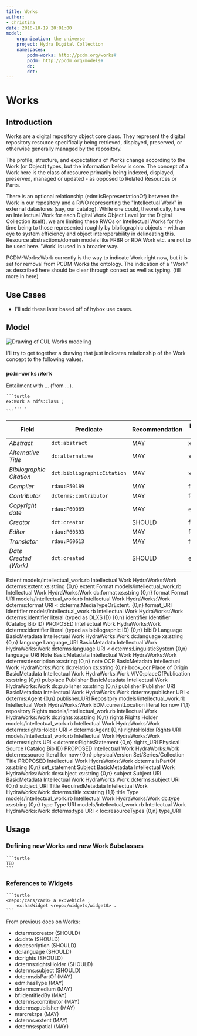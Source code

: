 ```yaml
---
title: Works
author:
- christina
date: 2016-10-19 20:01:00
model:
    organization: the universe
    project: Hydra Digital Collection
    namespaces:
        pcdm-works: http://pcdm.org/works#
        pcdm: http://pcdm.org/models#
        dc:
        dct:
---
```


# Works

## Introduction

Works are a digital repository object core class. They represent the digital repository resource specifically being retrieved, displayed, preserved, or otherwise generally managed by the repository.

The profile, structure, and expectations of Works change according to the Work (or Object) types, but the information below is core. The concept of a Work here is the class of resource primarily being indexed, displayed, preserved, managed or updated - as opposed to Related Resources or Parts.

There is an optional relationship (edm:isRepresentationOf) between the Work in our repository and a RWO representing the "Intellectual Work" in external datastores (say, our catalog). While one could, theoretically, have an Intellectual Work for each Digital Work Object Level (or the Digital Collection itself), we are limiting these RWOs or Intellectual Works for the time being to those represented roughly by bibliographic objects - with an eye to system efficiency and object interoperability in delineating this. Resource abstractions/domain models like FRBR or RDA:Work etc. are not to be used here. 'Work' is used in a broader way.

PCDM-Works:Work currently is the way to indicate Work right now, but it is set for removal from PCDM-Works the ontology. The indication of a "Work" as described here should be clear through context as well as typing. (fill more in here)

## Use Cases

* I'll add these later based off of hybox use cases.

## Model

![Drawing of CUL Works modeling](https://docs.google.com/drawings/d/1iILGx-bHaEIERNjD8XXpNRDiYG21GaBQDji97Wk-O0w/pub?w=960&h=720)

I'll try to get together a drawing that just indicates relationship of the Work concept to the following values.

### `pcdm-works:Work`

Entailment with ... (from ...).

    ```turtle
    ex:Work a rdfs:Class ;
       ... .
    ```

| Field            | Predicate               | Recommendation | Expected Value | Obligation |
| ---------------- | ----------------------- | -------------- | -------------- | ---------- |
| *Abstract*       | `dct:abstract`      | MAY            | xs:string      | {0,n}      |
| *Alternative Title* | `dc:alternative` | MAY            | xs:string     | {0,n}      |
| *Bibliographic Citation* | `dct:bibliographicCitation` | MAY            | xs:string     | {0,n} |
| *Compiler* | `rdau:P50189` | MAY            | foaf:Agent    | {0,n} |
| *Contributor* | `dcterms:contributor` | MAY            | foaf:Agent    | {0,n} |
| *Copyright date* | `rdau:P60069` | MAY            | edtf date    | {0,n} |
| *Creator* | `dct:creator` | SHOULD            | foaf:Agent   | {0,n} |
| *Editor* | `rdau:P60393` | MAY            | foaf:Agent   | {0,n} |
| *Translator* | `rdau:P60613` | MAY            | foaf:Agent   | {0,n} |
| *Date Created (Work)* | `dct:created` | SHOULD            | edtf date   | {0,n} |

Extent	models/intellectual_work.rb	Intellectual Work	HydraWorks:Work	dcterms:extent	xs:string	{0,n}	extent
Format	models/intellectual_work.rb	Intellectual Work	HydraWorks:Work	dc:format	xs:string	{0,n}	format
Format URI	models/intellectual_work.rb	Intellectual Work	HydraWorks:Work	dcterms:format	URI < dcterms:MediaTypeOrExtent.	{0,n}	format_URI
Identifier	models/intellectual_work.rb	Intellectual Work	HydraWorks:Work	dcterms:identifier	literal (typed as DLXS ID)	{0,n}	identifier
Identifier (Catalog Bib ID)	PROPOSED	Intellectual Work	HydraWorks:Work	dcterms:identifier	literal (typed as bibliographic ID)	{0,n}	bibID
Language	BasicMetadata	Intellectual Work	HydraWorks:Work	dc:language	xs:string	{0,n}	language
Language_URI	BasicMetadata	Intellectual Work	HydraWorks:Work	dcterms:language	URI < dcterms:LinguisticSystem	{0,n}	language_URI
Note	BasicMetadata	Intellectual Work	HydraWorks:Work	dcterms:description	xs:string	{0,n}	note
OCR	BasicMetadata	Intellectual Work	HydraWorks:Work	dc:relation	xs:string	{0,n}	book_ocr
Place of Origin	BasicMetadata	Intellectual Work	HydraWorks:Work	VIVO:placeOfPublication	xs:string	{0,n}	pubplace
Publisher	BasicMetadata	Intellectual Work	HydraWorks:Work	dc:publisher	xs:string	{0,n}	publisher
Publisher URI	BasicMetadata	Intellectual Work	HydraWorks:Work	dcterms:publisher	URI < dcterms:Agent	{0,n}	publisher_URI
Repository	models/intellectual_work.rb	Intellectual Work	HydraWorks:Work	EDM.currentLocation	literal for now	{1,1}	repository
Rights	models/intellectual_work.rb	Intellectual Work	HydraWorks:Work	dc:rights	xs:string	{0,n}	rights
Rights Holder	models/intellectual_work.rb	Intellectual Work	HydraWorks:Work	dcterms:rightsHolder	URI < dcterms:Agent	{0,n}	rightsHolder
Rights URI	models/intellectual_work.rb	Intellectual Work	HydraWorks:Work	dcterms:rights	URI < dcterms:RightsStatement	{0,n}	rights_URI
Physical Source (Catalog Bib ID)	PROPOSED	Intellectual Work	HydraWorks:Work	dcterms:source	literal for now	{0,n}	physicalVersion
Set/Series/Collection Title	PROPOSED	Intellectual Work	HydraWorks:Work	dcterms:isPartOf	xs:string	{0,n}	set_statement
Subject	BasicMetadata	Intellectual Work	HydraWorks:Work	dc:subject	xs:string	{0,n}	subject
Subject URI	BasicMetadata	Intellectual Work	HydraWorks:Work	dcterms:subject	URI	{0,n}	subject_URI
Title	RequiredMetadata	Intellectual Work	HydraWorks:Work	dcterms:title	xs:string	{1,1}	title
Type	models/intellectual_work.rb	Intellectual Work	HydraWorks:Work	dc:type	xs:string	{0,n}	type
Type URI	models/intellectual_work.rb	Intellectual Work	HydraWorks:Work	dcterms:type	URI < loc:resourceTypes	{0,n}	type_URI

## Usage

### Defining new Works and new Work Subclasses

    ```turtle
    TBD
    ```

### References to Widgets

    ```turtle
    <repo:/cars/car0> a ex:Vehicle ;
        ex:hasWidget <repo:/widgets/widget0> .
    ```

From previous docs on Works:

* dcterms:creator (SHOULD)
* dc:date (SHOULD)
* dc:description (SHOULD)
* dc:language (SHOULD)
* dc:rights (SHOULD)
* dcterms:rightsHolder (SHOULD)
* dcterms:subject (SHOULD)
* dcterms:isPartOf (MAY)
* edm:hasType (MAY)
* dcterms:medium (MAY)
* bf:identifiedBy (MAY)
* dcterms:contributor (MAY)
* dcterms:publisher (MAY)
* marcrel:rps (MAY)
* dcterms:extent (MAY)
* dcterms:spatial (MAY)
